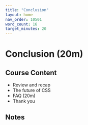 ```yaml
---
title: "Conclusion"
layout: home
nav_order: 10501
word_count: 16
target_minutes: 20
---
```

# Conclusion (20m)

## Course Content

- Review and recap
- The future of CSS
- FAQ (20m)
- Thank you

## Notes













